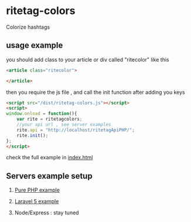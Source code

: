 # ritetag-colors
Colorize hashtags


## usage example

you should add class to your article or div called "ritecolor" like this 
```html
<article class="ritecolor">

</article>
```
then you require the js file , and call the init function after adding you keys  
```html
<script src="/dist/ritetag-colors.js"></script>
<script>
window.onload = function(){
	var rite = ritetagcolors;
	//your api url , see server examples
	rite.api = "http://localhost/ritetagApiPHP/";		
	rite.init();
};
</script>
```

check the full example in [index.html](https://github.com/Xloka/ritetag-colors/blob/master/index.html)

## Servers example setup

1. [Pure PHP example](https://github.com/Xloka/ritetag-colors/tree/master/server%20examples/ritetagApiPHP)

2. [Laravel 5 example](https://github.com/Xloka/ritetag-colors/tree/master/server%20examples/ritetagApiLaravel)

3. Node/Express : stay tuned
